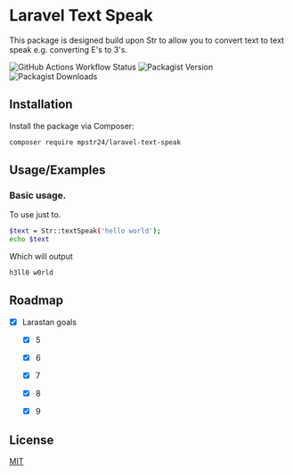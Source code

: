 
# Laravel Text Speak

This package is designed build upon Str to allow you to convert text to text speak e.g. converting E's to 3's.

![GitHub Actions Workflow Status](https://img.shields.io/github/actions/workflow/status/mpstr24/laravel-text-speak/run-tests.yml?branch=main)
![Packagist Version](https://img.shields.io/packagist/v/mpstr24/laravel-text-speak)
![Packagist Downloads](https://img.shields.io/packagist/dt/mpstr24/laravel-text-speak)

## Installation

Install the package via Composer:

```bash
composer require mpstr24/laravel-text-speak
```

## Usage/Examples

### Basic usage.

To use just to.

```bash
$text = Str::textSpeak('hello world');
echo $text
```

Which will output

```bash
h3ll0 w0rld
```


## Roadmap

- [x] Larastan goals
    - [x] 5
    - [x] 6
    - [x] 7
    - [x] 8
    - [x] 9


## License

[MIT](https://choosealicense.com/licenses/mit/)


